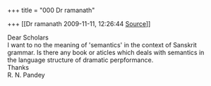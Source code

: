 +++
title = "000 Dr ramanath"

+++
[[Dr ramanath	2009-11-11, 12:26:44 [Source](https://groups.google.com/g/bvparishat/c/jw1mqTIlJ7A)]]



Dear Scholars  
I want to no the meaning of 'semantics' in the context of Sanskrit  
grammar. Is there any book or aticles which deals with semantics in  
the language structure of dramatic perpformance.  
Thanks  
R. N. Pandey

